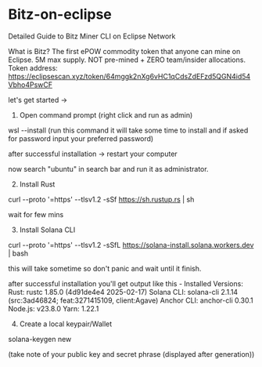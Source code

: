 # Bitz-on-eclipse
Detailed Guide to Bitz Miner CLI on Eclipse Network

What is Bitz?
The first ePOW commodity token that anyone can mine on Eclipse.
5M max supply.
NOT pre-mined + ZERO team/insider allocations.
Token address: https://eclipsescan.xyz/token/64mggk2nXg6vHC1qCdsZdEFzd5QGN4id54Vbho4PswCF


let's get started ->

1. Open command prompt (right click and run as admin)

wsl --install   (run this command it will take some time to install and if asked for password input your preferred password)

after successful installation -> restart your computer

now search "ubuntu" in search bar and run it as administrator.

2. Install Rust

curl --proto '=https' --tlsv1.2 -sSf https://sh.rustup.rs | sh

wait for few mins

3. Install Solana CLI

curl --proto '=https' --tlsv1.2 -sSfL https://solana-install.solana.workers.dev | bash

this will take sometime so don't panic and wait until it finish.

after successful installation you'll get output like this -
Installed Versions:
Rust: rustc 1.85.0 (4d91de4e4 2025-02-17) 
Solana CLI: solana-cli 2.1.14 (src:3ad46824; feat:3271415109, client:Agave) 
Anchor CLI: anchor-cli 0.30.1 
Node.js: v23.8.0 
Yarn: 1.22.1

4. Create a local keypair/Wallet

solana-keygen new

(take note of your public key and secret phrase (displayed after generation))



